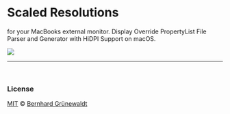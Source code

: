 # Scaled Resolutions

for your MacBooks external monitor. Display Override PropertyList File Parser and Generator with HiDPI Support on macOS.

[![](https://comsysto.github.io/Display-Override-PropertyList-File-Parser-and-Generator-with-HiDPI-Support-For-Scaled-Resolutions/assets/images/github-product-logo-scaled-resolutions.png)](https://comsysto.github.io/Display-Override-PropertyList-File-Parser-and-Generator-with-HiDPI-Support-For-Scaled-Resolutions/)

---

&nbsp;

### License

[MIT](./LICENSE) © [Bernhard Grünewaldt](https://github.com/clouless)
